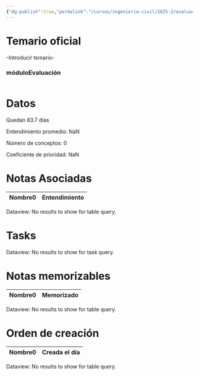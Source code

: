 ```yaml
---
{"dg-publish":true,"permalink":"/cursos/ingenieria-civil/2025-2/evaluaciones/introduccion-a-la-economia/i2-ics-1513/","tags":["evaluación"]}
---
```


# Temario oficial
-Introducir temario-
<h3><span>móduloEvaluación</span></h3><p><span><div class="block-language-dataviewjs node-insert-event" style="overflow-x: auto;"><h1 dir="auto"><span>Datos</span></h1><p dir="auto"><span>Quedan 83.7 días</span></p><p dir="auto"><span>Entendimiento promedio: NaN</span></p><p dir="auto"><span>Número de conceptos: 0</span></p><p dir="auto"><span>Coeficiente de prioridad: NaN</span></p><h1 dir="auto"><span>Notas Asociadas</span></h1><div><table class="dataview table-view-table"><thead class="table-view-thead"><tr class="table-view-tr-header"><th class="table-view-th"><span>Nombre</span><span class="dataview small-text">0</span></th><th class="table-view-th"><span>Entendimiento</span></th></tr></thead><tbody class="table-view-tbody"></tbody></table><div class="dataview dataview-error-box"><p class="dataview dataview-error-message" dir="auto">Dataview: No results to show for table query.</p></div></div><h1 dir="auto"><span>Tasks</span></h1><div><div class="dataview dataview-error-box"><p class="dataview dataview-error-message" dir="auto">Dataview: No results to show for task query.</p></div></div><h1 dir="auto"><span>Notas memorizables</span></h1><div><table class="dataview table-view-table"><thead class="table-view-thead"><tr class="table-view-tr-header"><th class="table-view-th"><span>Nombre</span><span class="dataview small-text">0</span></th><th class="table-view-th"><span>Memorizado</span></th></tr></thead><tbody class="table-view-tbody"></tbody></table><div class="dataview dataview-error-box"><p class="dataview dataview-error-message" dir="auto">Dataview: No results to show for table query.</p></div></div><h1 dir="auto"><span>Orden de creación</span></h1><div><table class="dataview table-view-table"><thead class="table-view-thead"><tr class="table-view-tr-header"><th class="table-view-th"><span>Nombre</span><span class="dataview small-text">0</span></th><th class="table-view-th"><span>Creada el día</span></th></tr></thead><tbody class="table-view-tbody"></tbody></table><div class="dataview dataview-error-box"><p class="dataview dataview-error-message" dir="auto">Dataview: No results to show for table query.</p></div></div></div></span></p>
